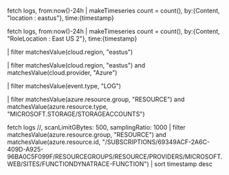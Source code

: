 fetch logs, from:now()-24h
| makeTimeseries count = count(), by:{Content, "location : eastus"}, time:{timestamp}


fetch logs, from:now()-24h
| makeTimeseries count = count(), by:{Content, "RoleLocation : East US 2"}, time:{timestamp}



| filter matchesValue(cloud.region, "eastus")

| filter matchesValue(cloud.region, "eastus") and matchesValue(cloud.provider, "Azure")

| filter matchesValue(event.type, "LOG")

| filter matchesValue(azure.resource.group, "RESOURCE") and matchesValue(azure.resource.type, "MICROSOFT.STORAGE/STORAGEACCOUNTS")

fetch logs //, scanLimitGBytes: 500, samplingRatio: 1000
| filter matchesValue(azure.resource.group, "RESOURCE") and matchesValue(azure.resource.id, "/SUBSCRIPTIONS/69349ACF-2A6C-409D-A925-96BA0C5F099F/RESOURCEGROUPS/RESOURCE/PROVIDERS/MICROSOFT.WEB/SITES/FUNCTIONDYNATRACE-FUNCTION")
| sort timestamp desc
